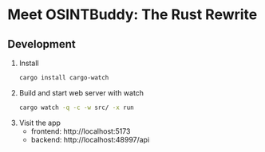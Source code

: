 # Meet OSINTBuddy: The Rust Rewrite


## Development

1. Install
   ```bash
   cargo install cargo-watch
   ```
2. Build and start web server with watch
   ```bash
   cargo watch -q -c -w src/ -x run
   ```
3. Visit the app
   - frontend: http://localhost:5173
   - backend: http://localhost:48997/api
   